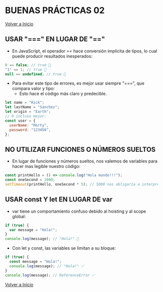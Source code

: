 # BUENAS PRÁCTICAS 02

[Volver a Inicio](../../README.md)

## USAR "===" EN LUGAR DE "=="

- En JavaScript, el operador == hace conversión implícita de tipos, lo cual puede producir resultados inesperados:

```js
0 == false; // true 😬
"1" == 1; // true 😬
null == undefined; // true 😬
```

- Para evitar este tipo de errores, es mejor usar siempre "===", que compara valor y tipo:
  - Esto hace el código más claro y predecible.

```js
let name = "Rick";
let lastName = "Sanchez";
let origin = "Earth";
// O incluso mejor:
const user = {
  userName: "Morty",
  password: "123456",
};
```

## NO UTILIZAR FUNCIONES O NÚMEROS SUELTOS

- En lugar de funciones y números sueltos, nos valemos de variables para hacer mas legible nuestro código:

```js
const printHello = () => console.log("Hola mundo!!!");
const oneSecond = 1000;
setTimeout(printHello, oneSecond * 5); // 5000 nos obligaría a interpretar qué significa...
```

## USAR const Y let EN LUGAR DE var

- var tiene un comportamiento confuso debido al hoisting y al scope global:

```js
if (true) {
  var message = "Hola!";
}
console.log(message); // "Hola!" 😬
```

- Con let y const, las variables se limitan a su bloque:

```js
if (true) {
  const message = "Hola!";
  console.log(message); // "Hola!" ✅
}
console.log(message); // ReferenceError ✅
```

[Volver a Inicio](../../README.md)
